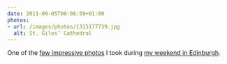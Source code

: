 ```yaml
---
date: 2011-09-05T00:08:59+01:00
photos:
- url: /images/photos/1315177739.jpg
  alt: St. Giles’ Cathedral
---
```

One of the [few impressive photos][1] I took during [my weekend in Edinburgh][2].

[1]: https://www.flickr.com/photos/paulrobertlloyd/sets/72157627469803873/
[2]: /2011/08/edinburgh_fringe
